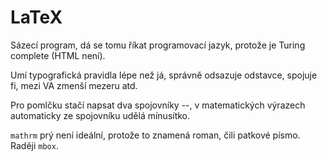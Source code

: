 # LaTeX

Sázecí program, dá se tomu říkat programovací jazyk, protože je Turing complete (HTML není).

Umí typografická pravidla lépe než já, správně odsazuje odstavce, spojuje fi, mezi VA zmenší mezeru atd.

Pro pomlčku stačí napsat dva spojovníky --, v matematických výrazech automaticky ze spojovníku udělá mínusítko.

`mathrm` prý není ideální, protože to znamená roman, čili patkové písmo. Raději `mbox`.